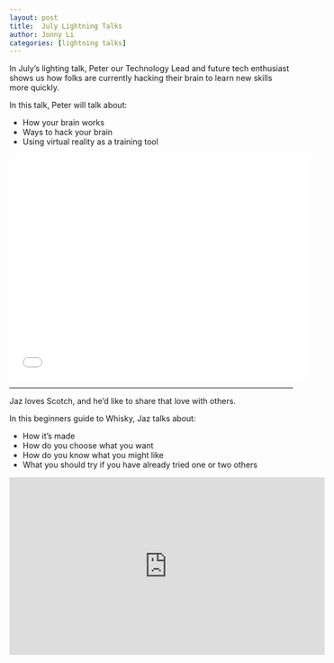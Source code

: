 ```yaml
---
layout: post
title:  July Lightning Talks
author: Jonny Li
categories: [lightning talks]
---
```

In July’s lighting talk, Peter our Technology Lead and future tech enthusiast shows us how folks are currently hacking their brain to learn new skills more quickly.

In this talk, Peter will talk about:

- How your brain works
- Ways to hack your brain
- Using virtual reality as a training tool

<div class="video"><iframe width="532" height="400" src="//www.youtube.com/embed/TeoBG3onbjs" frameborder="0" allowfullscreen="allowfullscreen"></iframe></div>

---

Jaz loves Scotch, and he’d like to share that love with others.

In this beginners guide to Whisky, Jaz talks about:

- How it’s made
- How do you choose what you want
- How do you know what you might like
- What you should try if you have already tried one or two others

<div class="video"><iframe width="560" height="315" src="https://www.youtube.com/embed/X1AikZOMPDE" frameborder="0" allowfullscreen="allowfullscreen"></iframe></div>
